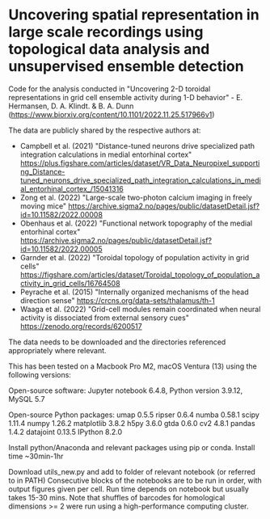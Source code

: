 # Uncovering spatial representation in large scale recordings using topological data analysis and unsupervised ensemble detection

Code for the analysis conducted in "Uncovering 2-D toroidal representations in grid cell ensemble activity during 1-D behavior" - E. Hermansen, D. A. Klindt. & B. A. Dunn (https://www.biorxiv.org/content/10.1101/2022.11.25.517966v1)

The data are publicly shared by the respective authors at: 
- Campbell et al. (2021) "Distance-tuned neurons drive specialized path integration calculations in medial entorhinal cortex" https://plus.figshare.com/articles/dataset/VR_Data_Neuropixel_supporting_Distance-tuned_neurons_drive_specialized_path_integration_calculations_in_medial_entorhinal_cortex_/15041316
- Zong et al. (2022) "Large-scale two-photon calcium imaging in freely moving mice" https://archive.sigma2.no/pages/public/datasetDetail.jsf?id=10.11582/2022.00008
- Obenhaus et al. (2022) "Functional network topography of the medial entorhinal cortex" https://archive.sigma2.no/pages/public/datasetDetail.jsf?id=10.11582/2022.00005
- Garnder et al. (2022) "Toroidal topology of population activity in grid cells" https://figshare.com/articles/dataset/Toroidal_topology_of_population_activity_in_grid_cells/16764508
- Peyrache et al. (2015) "Internally organized mechanisms of the head direction sense" https://crcns.org/data-sets/thalamus/th-1
- Waaga et al. (2022) "Grid-cell modules remain coordinated when neural activity is dissociated from external sensory cues" https://zenodo.org/records/6200517

The data needs to be downloaded and the directories referenced appropriately where relevant.

This has been tested on a Macbook Pro M2, macOS Ventura (13) using the following versions:

Open-source software: Jupyter notebook 6.4.8, Python version 3.9.12, MySQL 5.7
 
Open-source Python packages:
umap  0.5.5
ripser 0.6.4
numba 0.58.1
scipy 1.11.4
numpy 1.26.2
matplotlib 3.8.2
h5py 3.6.0
gtda 0.6.0
cv2 4.8.1
pandas 1.4.2
datajoint 0.13.5
IPython 8.2.0

Install python/Anaconda and relevant packages using pip or conda. 
Install time ~30min-1hr

Download utils_new.py and add to folder of relevant notebook (or referred to in PATH)
Consecutive blocks of the notebooks are to be run in order, with output figures given per cell.
Run time depends on notebook but usually takes 15-30 mins. 
Note that shuffles of barcodes for homological dimensions >= 2 were run using a high-performance computing cluster. 
